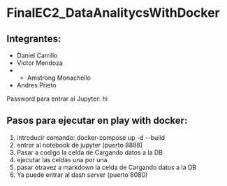 # FinalEC2_DataAnalitycsWithDocker
## Integrantes:
* Daniel Carrillo
* Victor Mendoza
* * Amstrong Monachello
* Andres Prieto

Password para entrar al Jupyter: hi

## Pasos para ejecutar en play with docker:
1. introducir comando: docker-compose up -d --build
2. entrar al notebook de jupyter (puerto 8888)
3. Pasar a codigo la celda de Cargando datos a la DB
4. ejecutar las celdas una por una 
5. pasar otravez a markdown la celda de Cargando datos a la DB
6. Ya puede entrar al dash server (puerto 8080)
